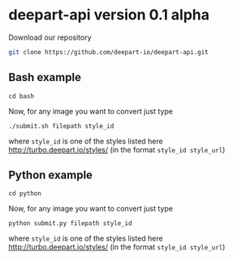 # deepart-api version 0.1 alpha

Download our repository
```bash
git clone https://github.com/deepart-io/deepart-api.git
```

## Bash example
```
cd bash
```

Now, for any image you want to convert just type
```
./submit.sh filepath style_id
```

where `style_id` is one of the styles listed here http://turbo.deepart.io/styles/ (in the format `style_id style_url`)

## Python example
```
cd python
```

Now, for any image you want to convert just type
```
python submit.py filepath style_id
```

where `style_id` is one of the styles listed here http://turbo.deepart.io/styles/ (in the format `style_id style_url`)
